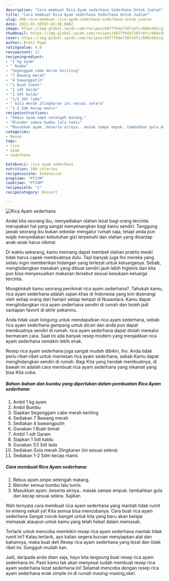 ```yaml
---
description: "Cara membuat Rica Ayam sederhana Sederhana Untuk Jualan"
title: "Cara membuat Rica Ayam sederhana Sederhana Untuk Jualan"
slug: 446-cara-membuat-rica-ayam-sederhana-sederhana-untuk-jualan
date: 2021-01-30T07:43:20.046Z
image: https://img-global.cpcdn.com/recipes/6077f6de7107cbfc/680x482cq70/rica-ayam-sederhana-foto-resep-utama.jpg
thumbnail: https://img-global.cpcdn.com/recipes/6077f6de7107cbfc/680x482cq70/rica-ayam-sederhana-foto-resep-utama.jpg
cover: https://img-global.cpcdn.com/recipes/6077f6de7107cbfc/680x482cq70/rica-ayam-sederhana-foto-resep-utama.jpg
author: Brett Pope
ratingvalue: 4.8
reviewcount: 12
recipeingredient:
- "1 kg ayam"
- " Bumbu"
- "Segenggam cabe merah keriting"
- "7 Bawang merah"
- "4 bawangputih"
- "1 Buah tomat"
- "1 sdt Garam"
- "1 Sdt kaldu"
- "1/2 Sdt lada"
- " Gula merah 2lingkaran ini sesuai selera"
- "1-2 Sdm kecap manis"
recipeinstructions:
- "Rebus ayam.smpe setengah matang."
- "Blender semua bumbu lalu tumis"
- "Masukkan ayam..beserta airnya.. masak sampe empuk. tambahkan gula dan kecap sesuai selera. Sajikan"
categories:
- Resep
tags:
- rica
- ayam
- sederhana

katakunci: rica ayam sederhana 
nutrition: 180 calories
recipecuisine: Indonesian
preptime: "PT37M"
cooktime: "PT34M"
recipeyield: "2"
recipecategory: Dessert

---
```



![Rica Ayam sederhana](https://img-global.cpcdn.com/recipes/6077f6de7107cbfc/680x482cq70/rica-ayam-sederhana-foto-resep-utama.jpg)

Andai kita seorang ibu, menyediakan olahan lezat bagi orang tercinta merupakan hal yang sangat menyenangkan bagi kamu sendiri. Tanggung jawab seorang ibu bukan sekedar mengatur rumah saja, tetapi anda pun wajib menyediakan kebutuhan gizi terpenuhi dan olahan yang disantap anak-anak harus nikmat.

Di waktu  sekarang, kamu memang dapat membeli olahan praktis meski tidak harus capek membuatnya dulu. Tapi banyak juga lho mereka yang selalu ingin memberikan hidangan yang terlezat untuk keluarganya. Sebab, menghidangkan masakan yang dibuat sendiri jauh lebih higienis dan kita pun bisa menyesuaikan makanan tersebut sesuai kesukaan keluarga tercinta. 



Mungkinkah kamu seorang penikmat rica ayam sederhana?. Tahukah kamu, rica ayam sederhana adalah sajian khas di Indonesia yang kini disenangi oleh setiap orang dari hampir setiap tempat di Nusantara. Kamu dapat menghidangkan rica ayam sederhana sendiri di rumah dan boleh jadi santapan favorit di akhir pekanmu.

Anda tidak usah bingung untuk mendapatkan rica ayam sederhana, sebab rica ayam sederhana gampang untuk dicari dan anda pun dapat membuatnya sendiri di rumah. rica ayam sederhana dapat diolah memalui bermacam cara. Saat ini ada banyak resep modern yang menjadikan rica ayam sederhana semakin lebih enak.

Resep rica ayam sederhana juga sangat mudah dibikin, lho. Anda tidak perlu ribet-ribet untuk memesan rica ayam sederhana, sebab Kamu dapat menghidangkan sendiri di rumah. Bagi Kita yang hendak membuatnya, di bawah ini adalah cara membuat rica ayam sederhana yang nikamat yang bisa Kita coba.

<!--inarticleads1-->

##### Bahan-bahan dan bumbu yang diperlukan dalam pembuatan Rica Ayam sederhana:

1. Ambil 1 kg ayam
1. Ambil  Bumbu
1. Siapkan Segenggam cabe merah keriting
1. Sediakan 7 Bawang merah
1. Sediakan 4 bawangputih
1. Gunakan 1 Buah tomat
1. Ambil 1 sdt Garam
1. Siapkan 1 Sdt kaldu
1. Gunakan 1/2 Sdt lada
1. Sediakan  Gula merah 2lingkaran (ini sesuai selera)
1. Sediakan 1-2 Sdm kecap manis




<!--inarticleads2-->

##### Cara membuat Rica Ayam sederhana:

1. Rebus ayam.smpe setengah matang.
1. Blender semua bumbu lalu tumis
1. Masukkan ayam..beserta airnya.. masak sampe empuk. tambahkan gula dan kecap sesuai selera. Sajikan




Wah ternyata cara membuat rica ayam sederhana yang mantab tidak rumit ini enteng sekali ya! Kita semua bisa mencobanya. Cara buat rica ayam sederhana Sangat cocok banget untuk kita yang baru akan belajar memasak ataupun untuk kamu yang telah hebat dalam memasak.

Tertarik untuk mencoba membikin resep rica ayam sederhana mantab tidak rumit ini? Kalau tertarik, ayo kalian segera buruan menyiapkan alat dan bahannya, maka buat deh Resep rica ayam sederhana yang lezat dan tidak ribet ini. Sungguh mudah kan. 

Jadi, daripada anda diam saja, hayo kita langsung buat resep rica ayam sederhana ini. Pasti kamu tak akan menyesal sudah membuat resep rica ayam sederhana lezat sederhana ini! Selamat mencoba dengan resep rica ayam sederhana enak simple ini di rumah masing-masing,oke!.

